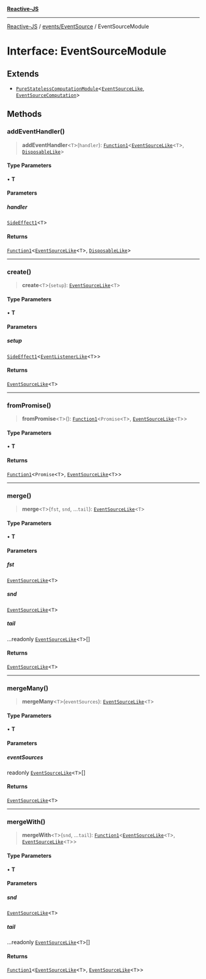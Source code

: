[**Reactive-JS**](../../../README.md)

***

[Reactive-JS](../../../README.md) / [events/EventSource](../README.md) / EventSourceModule

# Interface: EventSourceModule

## Extends

- [`PureStatelessComputationModule`](../../../computations/interfaces/PureStatelessComputationModule.md)\<[`EventSourceLike`](../../interfaces/EventSourceLike.md), [`EventSourceComputation`](EventSourceComputation.md)\>

## Methods

### addEventHandler()

> **addEventHandler**\<`T`\>(`handler`): [`Function1`](../../../functions/type-aliases/Function1.md)\<[`EventSourceLike`](../../interfaces/EventSourceLike.md)\<`T`\>, [`DisposableLike`](../../../utils/interfaces/DisposableLike.md)\>

#### Type Parameters

• **T**

#### Parameters

##### handler

[`SideEffect1`](../../../functions/type-aliases/SideEffect1.md)\<`T`\>

#### Returns

[`Function1`](../../../functions/type-aliases/Function1.md)\<[`EventSourceLike`](../../interfaces/EventSourceLike.md)\<`T`\>, [`DisposableLike`](../../../utils/interfaces/DisposableLike.md)\>

***

### create()

> **create**\<`T`\>(`setup`): [`EventSourceLike`](../../interfaces/EventSourceLike.md)\<`T`\>

#### Type Parameters

• **T**

#### Parameters

##### setup

[`SideEffect1`](../../../functions/type-aliases/SideEffect1.md)\<[`EventListenerLike`](../../interfaces/EventListenerLike.md)\<`T`\>\>

#### Returns

[`EventSourceLike`](../../interfaces/EventSourceLike.md)\<`T`\>

***

### fromPromise()

> **fromPromise**\<`T`\>(): [`Function1`](../../../functions/type-aliases/Function1.md)\<`Promise`\<`T`\>, [`EventSourceLike`](../../interfaces/EventSourceLike.md)\<`T`\>\>

#### Type Parameters

• **T**

#### Returns

[`Function1`](../../../functions/type-aliases/Function1.md)\<`Promise`\<`T`\>, [`EventSourceLike`](../../interfaces/EventSourceLike.md)\<`T`\>\>

***

### merge()

> **merge**\<`T`\>(`fst`, `snd`, ...`tail`): [`EventSourceLike`](../../interfaces/EventSourceLike.md)\<`T`\>

#### Type Parameters

• **T**

#### Parameters

##### fst

[`EventSourceLike`](../../interfaces/EventSourceLike.md)\<`T`\>

##### snd

[`EventSourceLike`](../../interfaces/EventSourceLike.md)\<`T`\>

##### tail

...readonly [`EventSourceLike`](../../interfaces/EventSourceLike.md)\<`T`\>[]

#### Returns

[`EventSourceLike`](../../interfaces/EventSourceLike.md)\<`T`\>

***

### mergeMany()

> **mergeMany**\<`T`\>(`eventSources`): [`EventSourceLike`](../../interfaces/EventSourceLike.md)\<`T`\>

#### Type Parameters

• **T**

#### Parameters

##### eventSources

readonly [`EventSourceLike`](../../interfaces/EventSourceLike.md)\<`T`\>[]

#### Returns

[`EventSourceLike`](../../interfaces/EventSourceLike.md)\<`T`\>

***

### mergeWith()

> **mergeWith**\<`T`\>(`snd`, ...`tail`): [`Function1`](../../../functions/type-aliases/Function1.md)\<[`EventSourceLike`](../../interfaces/EventSourceLike.md)\<`T`\>, [`EventSourceLike`](../../interfaces/EventSourceLike.md)\<`T`\>\>

#### Type Parameters

• **T**

#### Parameters

##### snd

[`EventSourceLike`](../../interfaces/EventSourceLike.md)\<`T`\>

##### tail

...readonly [`EventSourceLike`](../../interfaces/EventSourceLike.md)\<`T`\>[]

#### Returns

[`Function1`](../../../functions/type-aliases/Function1.md)\<[`EventSourceLike`](../../interfaces/EventSourceLike.md)\<`T`\>, [`EventSourceLike`](../../interfaces/EventSourceLike.md)\<`T`\>\>
